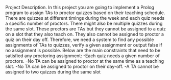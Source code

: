 Project Description. In this project you are going to implement a Prolog program to
assign TAs to proctor quizzes based on their teaching schedule. There are quizzes at
different timings during the week and each quiz needs a specific number of proctors.
There might also be multiple quizzes during the same slot. These proctors are TAs but
they cannot be assigned to a quiz on a slot that they also teach on. They also cannot
be assigned to proctor a quiz on their day off. Therefore, we need a system to find any
possible assignments of TAs to quizzes, verify a given assignment or output false if no
assignment is possible.
Below are the main constraints that need to be satisfied any proctoring assignment:
-Each quiz needs a given number of proctors.
-No TA can be assigned to proctor at the same time as a teaching slot.
-No TA can be assigned to proctor on their day-off.
-A TA cannot be assigned to two quizzes during the same slot
